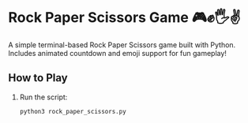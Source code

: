 # Rock Paper Scissors Game 🎮✊🖐️✌️

A simple terminal-based Rock Paper Scissors game built with Python. 
Includes animated countdown and emoji support for fun gameplay!

## How to Play

1. Run the script:
   ```bash
   python3 rock_paper_scissors.py
